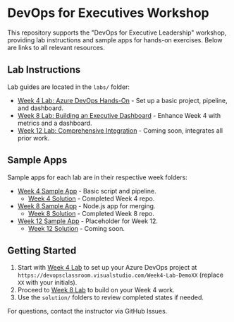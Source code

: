 # DevOps for Executives Workshop

This repository supports the "DevOps for Executive Leadership" workshop, providing lab instructions and sample apps for hands-on exercises. Below are links to all relevant resources.

## Lab Instructions
Lab guides are located in the `labs/` folder:
- [Week 4 Lab: Azure DevOps Hands-On](https://github.com/ProDataMan/DevOpsForExecutives/blob/main/labs/Week4Lab.md) - Set up a basic project, pipeline, and dashboard.
- [Week 8 Lab: Building an Executive Dashboard](https://github.com/ProDataMan/DevOpsForExecutives/blob/main/labs/Week8Lab.md) - Enhance Week 4 with metrics and a dashboard.
- [Week 12 Lab: Comprehensive Integration](https://github.com/ProDataMan/DevOpsForExecutives/blob/main/labs/Week12Lab.md) - Coming soon, integrates all prior work.

## Sample Apps
Sample apps for each lab are in their respective week folders:
- [Week 4 Sample App](https://github.com/ProDataMan/DevOpsForExecutives/tree/main/week4) - Basic script and pipeline.
  - [Week 4 Solution](https://github.com/ProDataMan/DevOpsForExecutives/tree/main/week4/solution) - Completed Week 4 repo.
- [Week 8 Sample App](https://github.com/ProDataMan/DevOpsForExecutives/tree/main/week8) - Node.js app for merging.
  - [Week 8 Solution](https://github.com/ProDataMan/DevOpsForExecutives/tree/main/week8/solution) - Completed Week 8 repo.
- [Week 12 Sample App](https://github.com/ProDataMan/DevOpsForExecutives/tree/main/week12) - Placeholder for Week 12.
  - [Week 12 Solution](https://github.com/ProDataMan/DevOpsForExecutives/tree/main/week12/solution) - Coming soon.

## Getting Started
1. Start with [Week 4 Lab](https://github.com/ProDataMan/DevOpsForExecutives/blob/main/labs/Week4Lab.md) to set up your Azure DevOps project at `https://devopsclassroom.visualstudio.com/Week4-Lab-DemoXX` (replace `XX` with your initials).
2. Proceed to [Week 8 Lab](https://github.com/ProDataMan/DevOpsForExecutives/blob/main/labs/Week8Lab.md) to build on your Week 4 work.
3. Use the `solution/` folders to review completed states if needed.

For questions, contact the instructor via GitHub Issues.
```
